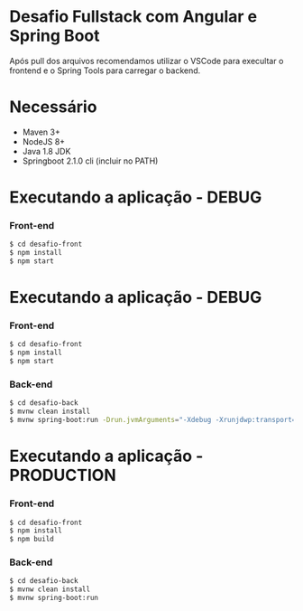 # Desafio Fullstack com Angular e Spring Boot

Após pull dos arquivos recomendamos utilizar o VSCode para execultar o frontend e o Spring Tools para carregar o backend.

# Necessário
  - Maven 3+
  - NodeJS 8+
  - Java 1.8 JDK
  - Springboot 2.1.0 cli (incluir no PATH)

# Executando a aplicação - DEBUG

### Front-end
```sh
$ cd desafio-front
$ npm install 
$ npm start
```

# Executando a aplicação - DEBUG

### Front-end
```sh
$ cd desafio-front
$ npm install 
$ npm start
```

### Back-end
```sh
$ cd desafio-back
$ mvnw clean install
$ mvnw spring-boot:run -Drun.jvmArguments="-Xdebug -Xrunjdwp:transport=dt_socket,server=y,suspend=y,address=5005"
```
# Executando a aplicação - PRODUCTION

### Front-end
```sh
$ cd desafio-front
$ npm install 
$ npm build
```
### Back-end
```sh
$ cd desafio-back
$ mvnw clean install
$ mvnw spring-boot:run
